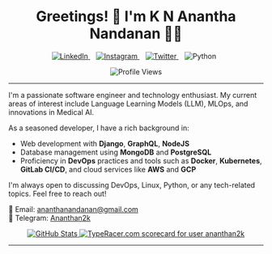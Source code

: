 <h1 align='center'>
  Greetings! 👋 I'm K N Anantha Nandanan 👨‍💻
</h1>

<p align='center'>
  <a href="https://www.linkedin.com/in/k-n-anantha-nandanan-5503841a4/">
    <img alt="LinkedIn" src="https://img.shields.io/badge/LinkedIn-%230077B5.svg?&style=for-the-badge&logo=linkedin&logoColor=white" />
  </a>&nbsp;&nbsp;
  <a href="https://www.instagram.com/ananthan2k/">
    <img alt="Instagram" src="https://img.shields.io/badge/Instagram-%23E4405F.svg?&style=for-the-badge&logo=instagram&logoColor=white" />        
  </a>&nbsp;&nbsp;
  <a href="https://twitter.com/Ananthan2k">
    <img alt="Twitter" src="https://img.shields.io/badge/Twitter-%231DA1F2.svg?&style=for-the-badge&logo=twitter&logoColor=white" />        
  </a>&nbsp;&nbsp;
  <img alt="Python" src="https://img.shields.io/badge/Python-%233776AB.svg?&style=flat-square&logo=python&logoColor=white" />&nbsp;&nbsp;  
</p>

<p align='center'>
  <img src="https://komarev.com/ghpvc/?username=ananthanandanan&style=flat-square" alt="Profile Views" />
</p>

---

I'm a passionate software engineer and technology enthusiast. My current areas of interest include Language Learning Models (LLM), MLOps, and innovations in Medical AI.

As a seasoned developer, I have a rich background in:

- Web development with **Django**, **GraphQL**, **NodeJS**
- Database management using **MongoDB** and **PostgreSQL**
- Proficiency in **DevOps** practices and tools such as **Docker**, **Kubernetes**, **GitLab CI/CD**, and cloud services like **AWS** and **GCP**

I'm always open to discussing DevOps, Linux, Python, or any tech-related topics. Feel free to reach out!

📧 Email: [ananthanandanan@gmail.com](mailto:ananthanandanan@gmail.com)  
💬 Telegram: [Ananthan2k](https://t.me/Ananthan2k)

<p align='center'>
  <a href="https://github.com/ananthanandanan">
    <img src="https://github-readme-stats.vercel.app/api?username=ananthanandanan&theme=onedark&show_icons=true" alt="GitHub Stats" />
  </a>
  <a href="https://data.typeracer.com/pit/profile?user=ananthan2k">
    <img src="https://data.typeracer.com/misc/badge?user=ananthan2k" alt="TypeRacer.com scorecard for user ananthan2k" />
  </a>
</p>

---
